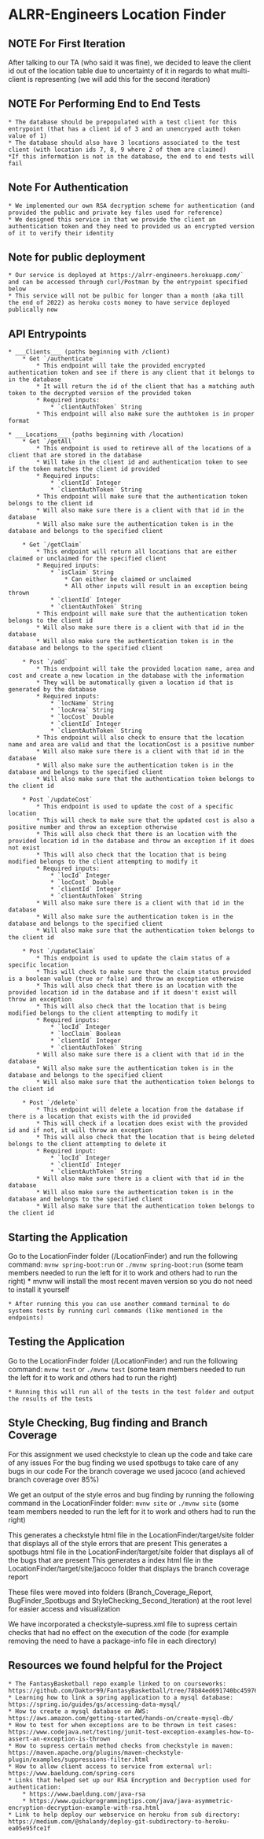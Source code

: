 # ALRR-Engineers Location Finder

## NOTE For First Iteration
After talking to our TA (who said it was fine), we decided to leave the client id out of the location table due to uncertainty of it in regards to what multi-client is representing (we will add this for the second iteration)

## NOTE For Performing End to End Tests
	* The database should be prepopulated with a test client for this entrypoint (that has a client id of 3 and an unencryped auth token value of 1)
	* The database should also have 3 locations associated to the test client (with location ids 7, 8, 9 where 2 of them are claimed)
	*If this information is not in the database, the end to end tests will fail
	
## Note For Authentication
	* We implemented our own RSA decryption scheme for authentication (and provided the public and private key files used for reference)
	* We designed this service in that we provide the client an authentication token and they need to provided us an encrypted version of it to verify their identity

## Note for public deployment
	* Our service is deployed at https://alrr-engineers.herokuapp.com/` and can be accessed through curl/Postman by the entrypoint specified below
	* This service will not be pulbic for longer than a month (aka till the end of 2022) as heroku costs money to have service deployed publically now

## API Entrypoints
	* ___Clients___ (paths beginning with /client)
		* Get `/authenticate`
			* This endpoint will take the provided encrypted authentication token and see if there is any client that it belongs to in the database
			* It will return the id of the client that has a matching auth token to the decrypted version of the provided token
			* Required inputs:
				* `clientAuthToken` String
			* This endpoint will also make sure the authtoken is in proper format
	
	* ___Locations___ (paths beginning with /location)
		* Get `/getAll`
			* This endpoint is used to retireve all of the locations of a client that are stored in the database
			* Will take in the client id and authentication token to see if the token matches the client id provided
			* Required inputs:
				* `clientId` Integer
				* `clientAuthToken` String
			* This endpoint will make sure that the authentication token belongs to the client id
			* Will also make sure there is a client with that id in the database
			* Will also make sure the authentication token is in the database and belongs to the specified client
		
		* Get `/getClaim`
			* This endpoint will return all locations that are either claimed or unclaimed for the specified client
			* Required inputs:
				* `isClaim` String
					* Can either be claimed or unclaimed
					* All other inputs will result in an exception being thrown
				* `clientId` Integer
				* `clientAuthToken` String
			* This endpoint will make sure that the authentication token belongs to the client id
			* Will also make sure there is a client with that id in the database
			* Will also make sure the authentication token is in the database and belongs to the specified client
			
		* Post `/add`
			* This endpoint will take the provided location name, area and cost and create a new location in the database with the information
			* They will be automatically given a location id that is generated by the database
			* Required inputs:
				* `locName` String
				* `locArea` String
				* `locCost` Double
				* `clientId` Integer
				* `clientAuthToken` String
			* This endpoint will also check to ensure that the location name and area are valid and that the locationCost is a positive number
			* Will also make sure there is a client with that id in the database
			* Will also make sure the authentication token is in the database and belongs to the specified client
			* Will also make sure that the authentication token belongs to the client id
			
		* Post `/updateCost`
			* This endpoint is used to update the cost of a specific location
			* This will check to make sure that the updated cost is also a positive number and throw an exception otherwise
			* This will also check that there is an location with the provided location id in the database and throw an exception if it does not exist
			* This will also check that the location that is being modified belongs to the client attempting to modify it
			* Required inputs:
				* `locId` Integer
				* `locCost` Double
				* `clientId` Integer
				* `clientAuthToken` String
			* Will also make sure there is a client with that id in the database
			* Will also make sure the authentication token is in the database and belongs to the specified client
			* Will also make sure that the authentication token belongs to the client id
				
		* Post `/updateClaim`
			* This endpoint is used to update the claim status of a specific location
			* This will check to make sure that the claim status provided is a boolean value (true or false) and throw an exception otherwise
			* This will also check that there is an location with the provided location id in the database and if it doesn't exist will throw an exception
			* This will also check that the location that is being modified belongs to the client attempting to modify it
			* Required inputs:
				* `locId` Integer
				* `locClaim` Boolean
				* `clientId` Integer
				* `clientAuthToken` String
			* Will also make sure there is a client with that id in the database
			* Will also make sure the authentication token is in the database and belongs to the specified client
			* Will also make sure that the authentication token belongs to the client id
				
		* Post `/delete`
			* This endpoint will delete a location from the database if there is a location that exists with the id provided
			* This will check if a location does exist with the provided id and if not, it will throw an exception
			* This will also check that the location that is being deleted belongs to the client attempting to delete it
			* Required input:
				* `locId` Integer
				* `clientId` Integer
				* `clientAuthToken` String
			* Will also make sure there is a client with that id in the database
			* Will also make sure the authentication token is in the database and belongs to the specified client
			* Will also make sure that the authentication token belongs to the client id
				
				
## Starting the Application
Go to the LocationFinder folder (/LocationFinder) and run the following command:
	`mvnw spring-boot:run` or `./mvnw spring-boot:run` (some team members needed to run the left for it to work and others had to run the right)
	* mvnw will install the most recent maven version so you do not need to install it yourself
	
	* After running this you can use another command terminal to do systems tests by running curl commands (like mentioned in the endpoints)

## Testing the Application
Go to the LocationFinder folder (/LocationFinder) and run the following command:
	`mvnw test` or `./mvnw test` (some team members needed to run the left for it to work and others had to run the right)
	
	* Running this will run all of the tests in the test folder and output the results of the tests
	
## Style Checking, Bug finding and Branch Coverage
For this assignment we used checkstyle to clean up the code and take care of any issues
For the bug finding we used spotbugs to take care of any bugs in our code
For the branch coverage we used jacoco (and achieved branch coverage over 85%)

We get an output of the style erros and bug finding by running the following command in the LocationFinder folder:
	`mvnw site` or `./mvnw site` (some team members needed to run the left for it to work and others had to run the right)
	
This generates a checkstyle html file in the LocationFinder/target/site folder that displays all of the style errors that are present
This generates a spotbugs html file in the LocationFinder/target/site folder that displays all of the bugs that are present
This generates a index html file in the LocationFinder/target/site/jacoco folder that displays the branch coverage report

These files were moved into folders (Branch_Coverage_Report, BugFinder_Spotbugs and StyleChecking_Second_Iteration) at the root level for easier access and visualization

We have incorporated a checkstyle-supress.xml file to supress certain checks that had no effect on the execution of the code (for example removing the need to have a package-info file in each directory) 

## Resources we found helpful for the Project
	* The FantasyBasketball repo example linked to on courseworks: https://github.com/Daktor99/FantasyBasketball/tree/78b84ed691740bc4597622fee79319fa4aec8dcf
	* Learning how to link a spring application to a mysql database: https://spring.io/guides/gs/accessing-data-mysql/
	* How to create a mysql database on AWS: https://aws.amazon.com/getting-started/hands-on/create-mysql-db/
	* How to test for when exceptions are to be thrown in test cases: https://www.codejava.net/testing/junit-test-exception-examples-how-to-assert-an-exception-is-thrown
	* How to supress certain method checks from checkstyle in maven: https://maven.apache.org/plugins/maven-checkstyle-plugin/examples/suppressions-filter.html
	* How to allow client access to service from external url: https://www.baeldung.com/spring-cors
	* Links that helped set up our RSA Encryption and Decryption used for authentication: 
		* https://www.baeldung.com/java-rsa
		* https://www.quickprogrammingtips.com/java/java-asymmetric-encryption-decryption-example-with-rsa.html
	* Link to help deploy our webservice on heroku from sub directory: https://medium.com/@shalandy/deploy-git-subdirectory-to-heroku-ea05e95fce1f
	